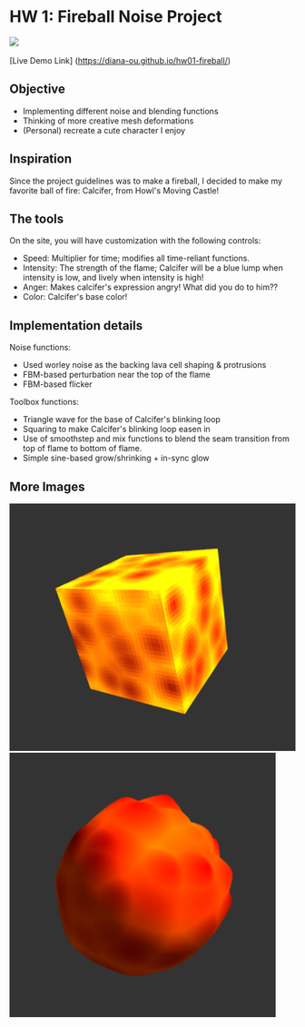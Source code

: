 # HW 1: Fireball Noise Project

![](https://github.com/Diana-ou/hw00-intro-base/blob/master/Demo.gif)

[Live Demo Link] (https://diana-ou.github.io/hw01-fireball/)

## Objective
- Implementing different noise and blending functions
- Thinking of more creative mesh deformations 
- (Personal) recreate a cute character I enjoy

## Inspiration
Since the project guidelines was to make a fireball, I decided to make my favorite ball of fire: Calcifer, from Howl's Moving Castle!

## The tools 
On the site, you will have customization with the following controls: 
* Speed: Multiplier for time; modifies all time-reliant functions.
* Intensity: The strength of the flame; Calcifer will be a blue lump when intensity is low, and lively when intensity is high!
* Anger: Makes calcifer's expression angry! What did you do to him??
* Color: Calcifer's base color!

## Implementation details

Noise functions:
* Used worley noise as the backing lava cell shaping & protrusions
* FBM-based perturbation near the top of the flame
* FBM-based flicker

Toolbox functions: 
* Triangle wave for the base of Calcifer's blinking loop
* Squaring to make Calcifer's blinking loop easen in
* Use of smoothstep and mix functions to blend the seam transition from top of flame to bottom of flame.
* Simple sine-based grow/shrinking + in-sync glow

## More Images
![Image](https://github.com/Diana-ou/hw00-intro-base/blob/master/Cube.png)
![Image](https://github.com/Diana-ou/hw00-intro-base/blob/master/Sphere.png)
